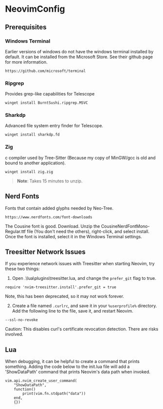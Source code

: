 # NeovimConfig

## Prerequisites

### Windows Terminal
Earlier versions of windows do not have the windows terminal installed by
default. It can be installed from the Microsoft Store. See their github page
for more information.
```
https://github.com/microsoft/terminal
```

### Ripgrep
Provides grep-like capabilities for Telescope
```
winget install BurntSushi.ripgrep.MSVC
```

### Sharkdp
Advanced file system entry finder for Telescope.
```
winget install sharkdp.fd
```

### Zig
c compiler used by Tree-Sitter (Because my copy of MinGW/gcc is old and bound 
to another application).
```
winget install zig.zig
```
> **Note**: Takes 15 minutes to unzip.

## Nerd Fonts
Fonts that contain added glyphs needed by Neo-Tree.
```
https://www.nerdfonts.com/font-downloads
```
The Cousine font is good. Download. Unzip the CousineNerdFontMono-Regular.ttf 
file (You don't need the others), right-click, and select install. Once the
font is installed, select it in the Windows Terminal settings.

## Treesitter Network Issues
If you experience network issues with Treesitter when starting Neovim, try 
these two things:

1. Open .\lua\plugins\treesitter.lua, and change the `prefer_git` flag to true.
```
require 'nvim-treesitter.install'.prefer_git = true
```
Note, this has been deprecated, so it may not work forever.

2. Create a file named `.curlrc`, and save it in your `%userprofile%` directory. 
Add the following line to the file, save it, and restart Neovim.
```
--ssl-no-revoke
```
Caution: This disables curl's certificate revocation detection. There are 
risks involved.

## Lua
When debugging, it can be helpful to create a command that prints something.
Adding the code below to the init.lua file will add a 'ShowDataPath' command
that prints Neovim's data path when invoked.
```
vim.api.nvim_create_user_command(
    "ShowDataPath",
    function()
        print(vim.fn.stdpath("data"))
    end,
    {})
```

